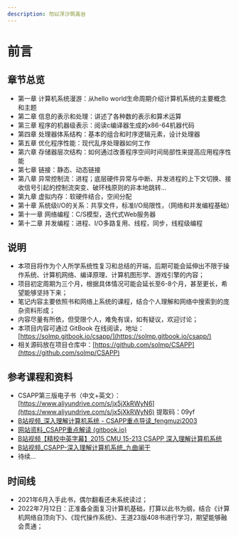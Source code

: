 ```yaml
---
description: 勿以浮沙筑高台
---
```


# 前言

## 章节总览

* 第一章 计算机系统漫游：从hello world生命周期介绍计算机系统的主要概念和主题
* 第二章 信息的表示和处理：讲述了各种数的表示和算术运算
* 第三章 程序的机器级表示：阅读c编译器生成的x86-64机器代码
* 第四章 处理器体系结构：基本的组合和时序逻辑元素，设计处理器
* 第五章 优化程序性能：现代乱序处理器如何工作
* 第六章 存储器层次结构：如何通过改善程序空间时间局部性来提高应用程序性能
* 第七章 链接：静态、动态链接
* 第八章 异常控制流：进程；底层硬件异常与中断、并发进程的上下文切换、接收信号引起的控制流突变、破环栈原则的非本地跳转...
* 第九章 虚拟内存：软硬件结合，空间分配
* 第十章 系统级I/O的关系：共享文件，标准I/O局限性，（网络和并发编程基础）
* 第十一章 网络编程：C/S模型，迭代式Web服务器
* 第十二章 并发编程：进程、I/O多路复用、线程，同步，线程级编程

## 说明

* 本项目将作为个人所学系统性复习和总结的开端，后期可能会延伸出不限于操作系统、计算机网络、编译原理、计算机图形学、游戏引擎的内容；
* 项目初定周期为三个月，根据具体情况可能会延长至6-8个月，甚至更长，希望能够坚持下来；
* 笔记内容主要依照书和网络上系统的课程，结合个人理解和网络中搜索到的庞杂资料形成；
* 内容尽量有所依，但受限个人，难免有误，如有疑议，欢迎讨论；
* 本项目内容可通过 GitBook 在线阅读，地址：[https://solmp.gitbook.io/csapp/](https://solmp.gitbook.io/csapp/)
* 相关源码放在项目仓库中：[https://github.com/solmp/CSAPP](https://github.com/solmp/CSAPP)

## 参考课程和资料

* CSAPP第三版电子书（中文+英文）：[https://www.aliyundrive.com/s/jx5jXkRWyN6](https://www.aliyundrive.com/s/jx5jXkRWyN6) 提取码：09yf
* [B站视频\_深入理解计算机系统 - CSAPP重点导读\_fengmuzi2003](https://www.bilibili.com/video/BV1RK4y1R7Kf)
* [网站资料\_CSAPP重点解读 (gitbook.io)](https://fengmuzi2003.gitbook.io/csapp3e/)
* [B站视频【精校中英字幕】2015 CMU 15-213 CSAPP 深入理解计算机系统](https://www.bilibili.com/video/av31289365/)
* [B站视频\_CSAPP-深入理解计算机系统\_九曲阑干](https://space.bilibili.com/354767108/channel/collectiondetail?sid=373847)
* 待续...

## 时间线

* 2021年6月入手此书，偶尔翻看还未系统读过；
* 2022年7月12日：正准备全面复习计算机基础，打算以此书为纲，结合《计算机网络自顶向下》、《现代操作系统》、王道23版408书进行学习，期望能够融会贯通；
